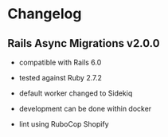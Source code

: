 # Changelog

## Rails Async Migrations v2.0.0

- compatible with Rails 6.0
- tested against Ruby 2.7.2
- default worker changed to Sidekiq

- development can be done within docker
- lint using RuboCop Shopify
